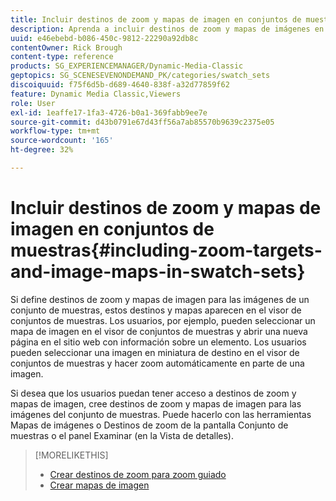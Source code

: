 ```yaml
---
title: Incluir destinos de zoom y mapas de imagen en conjuntos de muestras
description: Aprenda a incluir destinos de zoom y mapas de imágenes en Conjuntos de muestras en Adobe Dynamic Media Classic.
uuid: e46ebebd-b086-450c-9812-22290a92db8c
contentOwner: Rick Brough
content-type: reference
products: SG_EXPERIENCEMANAGER/Dynamic-Media-Classic
geptopics: SG_SCENESEVENONDEMAND_PK/categories/swatch_sets
discoiquuid: f75f6d5b-d689-4640-838f-a32d77859f62
feature: Dynamic Media Classic,Viewers
role: User
exl-id: 1eaffe17-1fa3-4726-b0a1-369fabb9ee7e
source-git-commit: d43b0791e67d43ff56a7ab85570b9639c2375e05
workflow-type: tm+mt
source-wordcount: '165'
ht-degree: 32%

---
```


# Incluir destinos de zoom y mapas de imagen en conjuntos de muestras{#including-zoom-targets-and-image-maps-in-swatch-sets}

Si define destinos de zoom y mapas de imagen para las imágenes de un conjunto de muestras, estos destinos y mapas aparecen en el visor de conjuntos de muestras. Los usuarios, por ejemplo, pueden seleccionar un mapa de imagen en el visor de conjuntos de muestras y abrir una nueva página en el sitio web con información sobre un elemento. Los usuarios pueden seleccionar una imagen en miniatura de destino en el visor de conjuntos de muestras y hacer zoom automáticamente en parte de una imagen.

Si desea que los usuarios puedan tener acceso a destinos de zoom y mapas de imagen, cree destinos de zoom y mapas de imagen para las imágenes del conjunto de muestras. Puede hacerlo con las herramientas Mapas de imágenes o Destinos de zoom de la pantalla Conjunto de muestras o el panel Examinar (en la Vista de detalles).

>[!MORELIKETHIS]
>
>* [Crear destinos de zoom para zoom guiado](creating-zoom-targets-guided-zoom.md#creating_zoom_targets_for_guided_zoom)
>* [Crear mapas de imagen](creating-image-maps.md#creating_image_maps)

